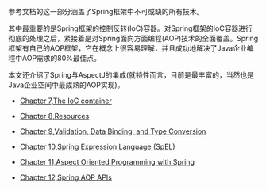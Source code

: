 参考文档的这一部分涵盖了Spring框架中不可或缺的所有技术。

其中最重要的是Spring框架的控制反转\(IoC\)容器。对Spring框架的IoC容器进行彻底的处理之后，紧接着是对Spring面向方面编程\(AOP\)技术的全面覆盖。Spring框架有自己的AOP框架，它在概念上很容易理解，并且成功地解决了Java企业编程中AOP需求的80%最佳点。

本文还介绍了Spring与AspectJ的集成\(就特性而言，目前是最丰富的，当然也是Java企业空间中最成熟的AOP实现\)。

* [Chapter 7,The IoC container](https://docs.spring.io/spring/docs/4.3.20.RELEASE/spring-framework-reference/htmlsingle/#beans)

* [Chapter 8,Resources](https://docs.spring.io/spring/docs/4.3.20.RELEASE/spring-framework-reference/htmlsingle/#resources)
* [Chapter 9,Validation, Data Binding, and Type Conversion](https://docs.spring.io/spring/docs/4.3.20.RELEASE/spring-framework-reference/htmlsingle/#validation)
* [Chapter 10,Spring Expression Language \(SpEL\)](https://docs.spring.io/spring/docs/4.3.20.RELEASE/spring-framework-reference/htmlsingle/#expressions)
* [Chapter 11,Aspect Oriented Programming with Spring](https://docs.spring.io/spring/docs/4.3.20.RELEASE/spring-framework-reference/htmlsingle/#aop)
* [Chapter 12,Spring AOP APIs](https://docs.spring.io/spring/docs/4.3.20.RELEASE/spring-framework-reference/htmlsingle/#aop-api)



